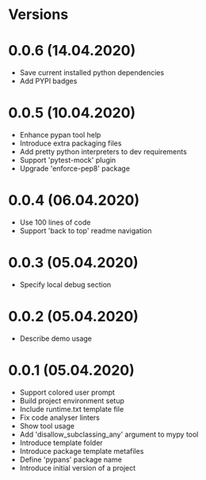 Versions
========

0.0.6 (14.04.2020)
========
- Save current installed python dependencies
- Add PYPI badges

0.0.5 (10.04.2020)
========
- Enhance pypan tool help
- Introduce extra packaging files
- Add pretty python interpreters to dev requirements
- Support 'pytest-mock' plugin
- Upgrade 'enforce-pep8' package

0.0.4 (06.04.2020)
========
- Use 100 lines of code
- Support 'back to top' readme navigation

0.0.3 (05.04.2020)
========
- Specify local debug section

0.0.2 (05.04.2020)
========
- Describe demo usage

0.0.1 (05.04.2020)
========
- Support colored user prompt
- Build project environment setup
- Include runtime.txt template file
- Fix code analyser linters
- Show tool usage
- Add 'disallow_subclassing_any' argument to mypy tool
- Introduce template folder
- Introduce package template metafiles
- Define 'pypans' package name
- Introduce initial version of a project